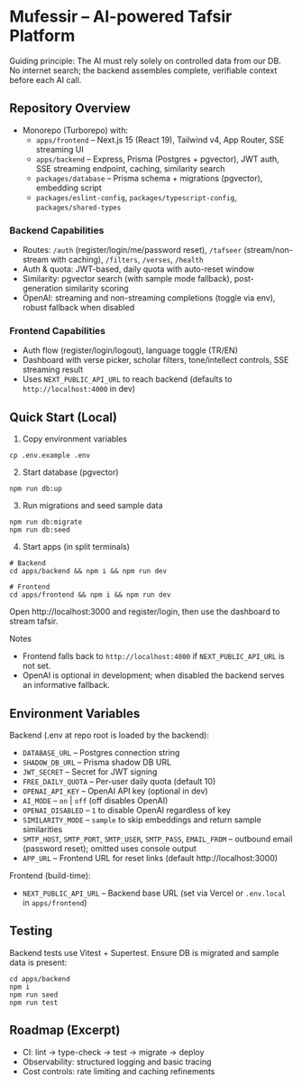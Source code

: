 # Mufessir – AI-powered Tafsir Platform

Guiding principle: The AI must rely solely on controlled data from our DB. No internet search; the backend assembles complete, verifiable context before each AI call.

## Repository Overview

- Monorepo (Turborepo) with:
  - `apps/frontend` – Next.js 15 (React 19), Tailwind v4, App Router, SSE streaming UI
  - `apps/backend` – Express, Prisma (Postgres + pgvector), JWT auth, SSE streaming endpoint, caching, similarity search
  - `packages/database` – Prisma schema + migrations (pgvector), embedding script
  - `packages/eslint-config`, `packages/typescript-config`, `packages/shared-types`

### Backend Capabilities
- Routes: `/auth` (register/login/me/password reset), `/tafseer` (stream/non-stream with caching), `/filters`, `/verses`, `/health`
- Auth & quota: JWT-based, daily quota with auto-reset window
- Similarity: pgvector search (with sample mode fallback), post-generation similarity scoring
- OpenAI: streaming and non-streaming completions (toggle via env), robust fallback when disabled

### Frontend Capabilities
- Auth flow (register/login/logout), language toggle (TR/EN)
- Dashboard with verse picker, scholar filters, tone/intellect controls, SSE streaming result
- Uses `NEXT_PUBLIC_API_URL` to reach backend (defaults to `http://localhost:4000` in dev)

## Quick Start (Local)

1) Copy environment variables

```
cp .env.example .env
```

2) Start database (pgvector)

```
npm run db:up
```

3) Run migrations and seed sample data

```
npm run db:migrate
npm run db:seed
```

4) Start apps (in split terminals)

```
# Backend
cd apps/backend && npm i && npm run dev

# Frontend
cd apps/frontend && npm i && npm run dev
```

Open http://localhost:3000 and register/login, then use the dashboard to stream tafsir.

Notes
- Frontend falls back to `http://localhost:4000` if `NEXT_PUBLIC_API_URL` is not set.
- OpenAI is optional in development; when disabled the backend serves an informative fallback.

## Environment Variables

Backend (.env at repo root is loaded by the backend):
- `DATABASE_URL` – Postgres connection string
- `SHADOW_DB_URL` – Prisma shadow DB URL
- `JWT_SECRET` – Secret for JWT signing
- `FREE_DAILY_QUOTA` – Per-user daily quota (default 10)
- `OPENAI_API_KEY` – OpenAI API key (optional in dev)
- `AI_MODE` – `on` | `off` (off disables OpenAI)
- `OPENAI_DISABLED` – `1` to disable OpenAI regardless of key
- `SIMILARITY_MODE` – `sample` to skip embeddings and return sample similarities
- `SMTP_HOST`, `SMTP_PORT`, `SMTP_USER`, `SMTP_PASS`, `EMAIL_FROM` – outbound email (password reset); omitted uses console output
- `APP_URL` – Frontend URL for reset links (default http://localhost:3000)

Frontend (build-time):
- `NEXT_PUBLIC_API_URL` – Backend base URL (set via Vercel or `.env.local` in `apps/frontend`)

## Testing

Backend tests use Vitest + Supertest. Ensure DB is migrated and sample data is present:

```
cd apps/backend
npm i
npm run seed
npm run test
```

## Roadmap (Excerpt)
- CI: lint → type-check → test → migrate → deploy
- Observability: structured logging and basic tracing
- Cost controls: rate limiting and caching refinements
